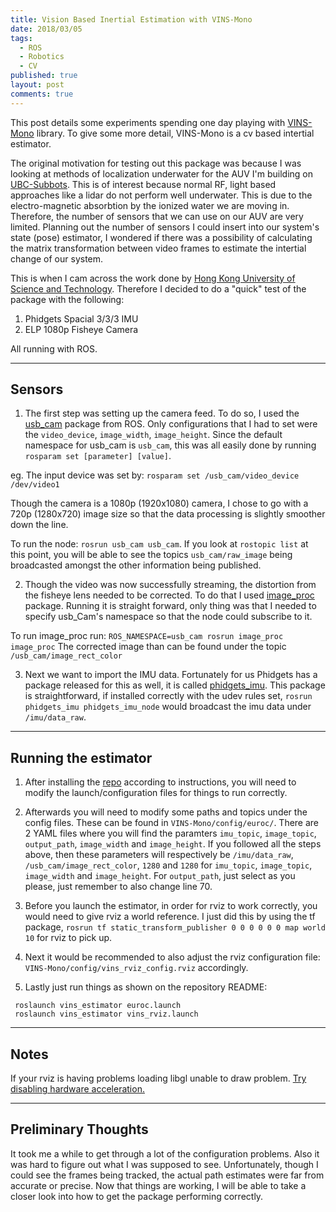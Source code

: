 ```yaml
---
title: Vision Based Inertial Estimation with VINS-Mono
date: 2018/03/05
tags:
  - ROS
  - Robotics
  - CV
published: true
layout: post
comments: true
---
```

This post details some experiments spending one day playing with [VINS-Mono](https://github.com/HKUST-Aerial-Robotics/VINS-Mono) library. To give some more detail, VINS-Mono is a cv based intertial estimator. 

The original motivation for testing out this package was because I was looking at methods of localization underwater for the AUV I'm building on [UBC-Subbots](subbots.ca). This is of interest because normal RF, light based approaches like a lidar do not perform well underwater. This is due to the electro-magnetic absorbtion by the ionized water we are moving in. Therefore, the number of sensors that we can use on our AUV are very limited. Planning out the number of sensors I could insert into our system's state (pose) estimator, I wondered if there was a possibility of calculating the matrix transformation between video frames to estimate the intertial change of our system. 

This is when I cam across the work done by [Hong Kong University of Science and Technology](https://github.com/HKUST-Aerial-Robotics/). Therefore I decided to do a "quick" test of the package with the following: 
1. Phidgets Spacial 3/3/3 IMU 
2. ELP 1080p Fisheye Camera 

All running with ROS.

--- 
## Sensors 

1. The first step was setting up the camera feed. To do so, I used the [usb_cam](http://wiki.ros.org/usb_cam) package from ROS. Only configurations that I had to set were the `video_device`, `image_width`, `image_height`. Since the default namespace for usb_cam is `usb_cam`, this was all easily done by running `rosparam set [parameter] [value]`. 
 
eg. The input device was set by: `rosparam set /usb_cam/video_device /dev/video1`

Though the camera is a 1080p (1920x1080) camera, I chose to go with a 720p (1280x720) image size so that the data processing is slightly smoother down the line.

To run the node: `rosrun usb_cam usb_cam`. If you look at `rostopic list` at this point, you will be able to see the topics `usb_cam/raw_image` being broadcasted amongst the other information being published.

2. Though the video was now successfully streaming, the distortion from the fisheye lens needed to be corrected. To do that I used [image_proc](http://wiki.ros.org/image_proc) package. Running it is straight forward, only thing was that I needed to specify usb_Cam's namespace so that the node could subscribe to it. 

To run image_proc run: `ROS_NAMESPACE=usb_cam rosrun image_proc image_proc`
The corrected image than can be found under the topic `/usb_cam/image_rect_color` 

3. Next we want to import the IMU data. Fortunately for us Phidgets has a package released for this as well, it is called [phidgets_imu](http://wiki.ros.org/phidgets_imu). This package is straightforward, if installed correctly with the udev rules set, `rosrun phidgets_imu phidgets_imu_node` would broadcast the imu data under `/imu/data_raw`.


--- 
## Running the estimator

1. After installing the [repo](https://github.com/HKUST-Aerial-Robotics/VINS-Mono) according to instructions, you will need to modify the launch/configuration files for things to run correctly. 

2. Afterwards you will need to modify some paths and topics under the config files. These can be found in `VINS-Mono/config/euroc/`. There are 2 YAML files where you will find the paramters `imu_topic`, `image_topic`, `output_path`, `image_width` and `image_height`. If you followed all the steps above, then these parameters will respectively be `/imu/data_raw`, `/usb_cam/image_rect_color`, `1280` and `1280` for `imu_topic`, `image_topic`, `image_width` and `image_height`. For `output_path`, just select as you please, just remember to also change line 70. 

3. Before you launch the estimator, in order for rviz to work correctly, you would need to give rviz a world reference. I just did this by using the tf package, `rosrun tf static_transform_publisher 0 0 0 0 0 0 map world 10` for rviz to pick up.

3. Next it would be recommended to also adjust the rviz configuration file: `VINS-Mono/config/vins_rviz_config.rviz` accordingly. 

4. Lastly just run things as shown on the repository README: 
```
 roslaunch vins_estimator euroc.launch 
 roslaunch vins_estimator vins_rviz.launch 
``` 

---

## Notes 

If your rviz is having problems loading libgl unable to draw problem. [Try disabling hardware acceleration.](http://wiki.ros.org/rviz/Troubleshooting)

---

## Preliminary Thoughts

It took me a while to get through a lot of the configuration problems. Also it was hard to figure out what I was supposed to see. Unfortunately, though I could see the frames being tracked, the actual path estimates were far from accurate or precise. Now that things are working, I will be able to take a closer look into how to get the package performing correctly.
